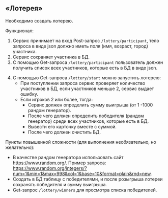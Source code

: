 ## «Лотерея»

Необходимо создать лотерею.

Функционал:

1) Сервис принимает на вход Post-запрос `/lottery/participant`, тело запроса в виде json должно иметь поля (имя,
   возраст, город) участника.
2) Сервис сохраняет участника в БД.
3) С помощью Get-запроса `/lottery/participant` пользователь должен получить список всех участников, которые есть в БД в
   виде json.

4. С помощью Get-запроса `/lottery/start` можно запустить лотерею:
    - При поступлении запроса сервис проверяет количество участников в БД, если участников меньше 2, сервис выдает
      ошибку.
    - Если игроков 2 или более, тогда:
        * Сервис должен определить сумму выигрыша (от 1 -1000 рандом генератор).
        * После чего должен определить победителя (рандом генератор) среди всех участников, которые есть в БД.
        * Вывести его карточку вместе с суммой.
        * После чего должен очистить БД.

Пункты повышенной сложности (для выполнения необязательно, но желательно):

* В качестве рандом генератора использовать сайт https://www.random.org/.
  Пример запроса: https://www.random.org/integers/?num=1&min=1&max=998&col=1&base=10&format=plain&rnd=new.
* Создать в БД таблицу с победителями, и после розыгрыша лотереи сохранять победителя и сумму выигрыша.
* Get-запрос `/lottery/winners` для просмотра списка победителей.
